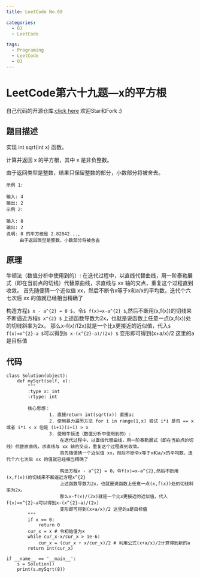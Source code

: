 ```yaml
---
title: LeetCode No.69

categories:
  - OJ
  - LeetCode

tags:
  - Programing
  - LeetCode
  - OJ
---
```


# LeetCode第六十九题—x的平方根
自己代码的开源仓库:[click here](https://github.com/zs670980918/LeetCode_Coding_Record)  欢迎Star和Fork :)

## 题目描述
实现 int sqrt(int x) 函数。

计算并返回 x 的平方根，其中 x 是非负整数。

由于返回类型是整数，结果只保留整数的部分，小数部分将被舍去。
```
示例 1:

输入: 4
输出: 2
示例 2:

输入: 8
输出: 2
说明: 8 的平方根是 2.82842..., 
     由于返回类型是整数，小数部分将被舍去
```

## 原理
牛顿法（数值分析中使用到的）:
在迭代过程中，以直线代替曲线，用一阶泰勒展式（即在当前点的切线）代替原曲线，求直线与 xx 轴的交点，重复这个过程直到收敛。
首先随便猜一个近似值 xx，然后不断令x等于x和a/x的平均数，迭代个六七次后 xx 的值就已经相当精确了

构造方程`$ x - a^{2} = 0 $`，令`$ f(x)=x-a^{2} $`,然后不断用(x,f(x))的切线来不断逼近方程`$ x^{2} $`
上述函数导数为2x，也就是说函数上任意一点(x,f(x))处的切线斜率为2x。
那么x-f(x)/(2x)就是一个比x更接近的近似值，代入`$ f(x)=x^{2}-a $`可以得到`$ x-(x^{2}-a)/(2x) $`
变形即可得到(x+a/x)/2 这里的a是目标值

## 代码
```
class Solution(object):
    def mySqrt(self, x):
        """
        :type x: int
        :rtype: int

        核心思想：
                1. 直接return int(sqrt(x)) 直接ac
                2. 使用暴力遍历方法 for i in range(1,x) 尝试 i*i 是否 == x 或者 i*i < x 但是 (i+1)(i+1) > x
                3. 使用牛顿法（数值分析中使用到的）:
                    在迭代过程中，以直线代替曲线，用一阶泰勒展式（即在当前点的切线）代替原曲线，求直线与 xx 轴的交点，重复这个过程直到收敛。
                    首先随便猜一个近似值 xx，然后不断令x等于x和a/x的平均数，迭代个六七次后 xx 的值就已经相当精确了

                    构造方程x - a^{2} = 0，令f(x)=x-a^{2},然后不断用(x,f(x))的切线来不断逼近方程x^{2}
                    上述函数导数为2x，也就是说函数上任意一点(x,f(x))处的切线斜率为2x。
                    那么x-f(x)/(2x)就是一个比x更接近的近似值，代入f(x)=x^{2}-a可以得到x-(x^{2}-a)/(2x)
                    变形即可得到(x+a/x)/2 这里的a是目标值
        """
        if x == 0:
            return 0
        cur_x = x # 令初始值为x
        while cur_x-x/cur_x > 1e-6:
            cur_x = (cur_x + x/cur_x)/2 # 利用公式(x+a/x)/2计算得到新的a
        return int(cur_x)

if __name__ == '__main__':
    s = Solution()
    print(s.mySqrt(8))
```